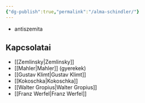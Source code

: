 ```yaml
---
{"dg-publish":true,"permalink":"/alma-schindler/"}
---
```


- antiszemita
## Kapcsolatai

- [[Zemlinsky\|Zemlinsky]]
- [[Mahler\|Mahler]] (gyerekek)
- [[Gustav Klimt\|Gustav Klimt]]
- [[Kokoschka\|Kokoschka]]
- [[Walter Gropius\|Walter Gropius]]
- [[Franz Werfel\|Franz Werfel]]